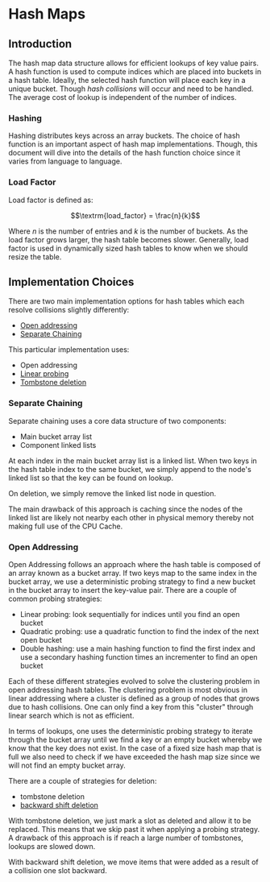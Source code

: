 # Hash Maps

## Introduction

The hash map data structure allows for efficient lookups of key value pairs. A
hash function is used to compute indices which are placed into buckets in a hash
table. Ideally, the selected hash function will place each key in a unique
bucket. Though *hash collisions* will occur and need to be handled. The average
cost of lookup is independent of the number of indices.

### Hashing

Hashing distributes keys across an array buckets. The choice of hash function
is an important aspect of hash map implementations. Though, this document will
dive into the details of the hash function choice since it varies from
language to language.

### Load Factor

Load factor is defined as:

$$\textrm{load_factor} = \frac{n}{k}$$

Where $n$ is the number of entries and $k$ is the number of buckets. As the load
factor grows larger, the hash table becomes slower. Generally, load factor is
used in dynamically sized hash tables to know when we should resize the table.

## Implementation Choices

There are two main implementation options for hash tables which each resolve
collisions slightly differently:

- [Open addressing](https://en.wikipedia.org/wiki/Open_addressing)
- [Separate Chaining](https://en.wikipedia.org/wiki/Hash_table#Separate_chaining)

This particular implementation uses:

- Open addressing
- [Linear probing](https://en.wikipedia.org/wiki/Linear_probing)
- [Tombstone deletion](https://en.wikipedia.org/wiki/Tombstone_(data_store))

### Separate Chaining

Separate chaining uses a core data structure of two components:

- Main bucket array list
- Component linked lists

At each index in the main bucket array list is a linked list. When two keys in
the hash table index to the same bucket, we simply append to the node's linked
list so that the key can be found on lookup.

On deletion, we simply remove the linked list node in question.

The main drawback of this approach is caching since the nodes of the linked list
are likely not nearby each other in physical memory thereby not making full use
of the CPU Cache.

### Open Addressing

Open Addressing follows an approach where the hash table is composed of an
array known as a bucket array. If two keys map to the same index in the bucket
array, we use a deterministic probing strategy to find a new bucket in the
bucket array to insert the key-value pair. There are a couple of common probing
strategies:

- Linear probing: look sequentially for indices until you find an open bucket
- Quadratic probing: use a quadratic function to find the index of the next
open bucket
- Double hashing: use a main hashing function to find the first index and use
a secondary hashing function times an incrementer to find an open bucket

Each of these different strategies evolved to solve the clustering problem in
open addressing hash tables. The clustering problem is most obvious in linear
addressing where a cluster is defined as a group of nodes that grows due to
hash collisions. One can only find a key from this "cluster" through linear
search which is not as efficient.

In terms of lookups, one uses the deterministic probing strategy to iterate
through the bucket array until we find a key or an empty bucket whereby we know
that the key does not exist. In the case of a fixed size hash map that is full
we also need to check if we have exceeded the hash map size since we will not
find an empty bucket array.

There are a couple of strategies for deletion:

- tombstone deletion
- [backward shift deletion](https://codecapsule.com/2013/11/17/robin-hood-hashing-backward-shift-deletion/)

With tombstone deletion, we just mark a slot as deleted and allow it to be
replaced. This means that we skip past it when applying a probing strategy. A
drawback of this approach is if reach a large number of tombstones, lookups are
slowed down.

With backward shift deletion, we move items that were added as a result of a
collision one slot backward.
